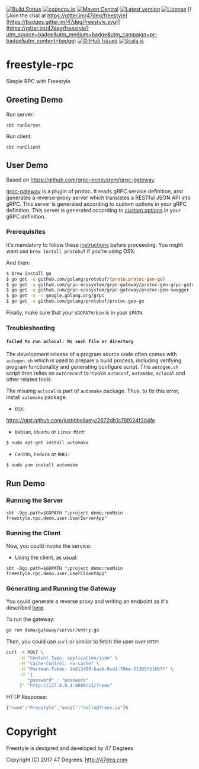 
[comment]: # (Start Badges)

[![Build Status](https://travis-ci.org/frees-io/freestyle-rpc.svg?branch=master)](https://travis-ci.org/frees-io/freestyle-rpc) [![codecov.io](http://codecov.io/github/frees-io/freestyle-rpc/coverage.svg?branch=master)](http://codecov.io/github/frees-io/freestyle-rpc?branch=master) [![Maven Central](https://img.shields.io/badge/maven%20central-0.0.1-green.svg)](https://oss.sonatype.org/#nexus-search;gav~io.frees~freestyle*) [![Latest version](https://img.shields.io/badge/freestyle--rpc-0.0.1-green.svg)](https://index.scala-lang.org/frees-io/freestyle-rpc) [![License](https://img.shields.io/badge/license-Apache%202-blue.svg)](https://raw.githubusercontent.com/frees-io/freestyle-rpc/master/LICENSE) [![Join the chat at https://gitter.im/47deg/freestyle](https://badges.gitter.im/47deg/freestyle.svg)](https://gitter.im/47deg/freestyle?utm_source=badge&utm_medium=badge&utm_campaign=pr-badge&utm_content=badge) [![GitHub Issues](https://img.shields.io/github/issues/frees-io/freestyle-rpc.svg)](https://github.com/frees-io/freestyle-rpc/issues) [![Scala.js](http://scala-js.org/assets/badges/scalajs-0.6.15.svg)](http://scala-js.org)

[comment]: # (End Badges)

# freestyle-rpc

Simple RPC with Freestyle

## Greeting Demo

Run server:

```
sbt runServer
```

Run client:

```
sbt runClient
```

## User Demo

Based on https://github.com/grpc-ecosystem/grpc-gateway.

[grpc-gateway](https://github.com/grpc-ecosystem/grpc-gateway) is a plugin of protoc. It reads gRPC service definition, and generates a reverse-proxy server which translates a RESTful JSON API into gRPC. This server is generated according to custom options in your gRPC definition. 
This server is generated according to [custom options](https://cloud.google.com/service-management/reference/rpc/google.api#http) in your gRPC definition.

### Prerequisites

It's mandatory to follow these [instructions](https://github.com/grpc-ecosystem/grpc-gateway#installation) before proceeding. You might want use `brew install protobuf` if you're using OSX.

And then:

```bash
$ brew install go
$ go get -u github.com/golang/protobuf/{proto,protoc-gen-go}
$ go get -u github.com/grpc-ecosystem/grpc-gateway/protoc-gen-grpc-gateway
$ go get -u github.com/grpc-ecosystem/grpc-gateway/protoc-gen-swagger
$ go get -u -v google.golang.org/grpc
$ go get -u github.com/golang/protobuf/protoc-gen-go
```

Finally, make sure that your `$GOPATH/bin` is in your `$PATH`.

### Troubleshooting

#### `failed to run aclocal: No such file or directory`

The development release of a program source code often comes with `autogen.sh` which is used to prepare a build process, including verifying program functionality and generating configure script. This `autogen.sh` script then relies on `autoreconf` to invoke `autoconf`, `automake`, `aclocal` and other related tools.

The missing `aclocal` is part of `automake` package. Thus, to fix this error, install `automake` package.

* `OSX`: 

https://gist.github.com/justinbellamy/2672db1c78f024f2d4fe

* `Debian`, `Ubuntu` or `Linux Mint`:

```bash
$ sudo apt-get install automake
```

* `CentOS`, `Fedora` or `RHEL`:

```bash
$ sudo yum install automake
```

## Run Demo

### Running the Server

```
sbt -Dgo.path=$GOPATH ";project demo;runMain freestyle.rpc.demo.user.UserServerApp"
```

### Running the Client

Now, you could invoke the service:

* Using the client, as usual:

```
sbt -Dgo.path=$GOPATH ";project demo;runMain freestyle.rpc.demo.user.UserClientApp"
```

### Generating and Running the Gateway

You could generate a reverse proxy and writing an endpoint as it's described [here](https://github.com/grpc-ecosystem/grpc-gateway#usage).



To run the gateway:

```bash
go run demo/gateway/server/entry.go
```

Then, you could use `curl` or similar to fetch the user over `HTTP`:

```bash
curl -X POST \
     -H "Content-Type: application/json" \
     -H "Cache-Control: no-cache" \
     -H "Postman-Token: 1e813409-6aa6-8cd1-70be-51305f31667f" \
     -d '{
        "password" : "password"
     }' "http://127.0.0.1:8080/v1/frees"
```

HTTP Response:

```bash
{"name":"Freestyle","email":"hello@frees.io"}%
```

[comment]: # (Start Copyright)
# Copyright

Freestyle is designed and developed by 47 Degrees

Copyright (C) 2017 47 Degrees. <http://47deg.com>

[comment]: # (End Copyright)